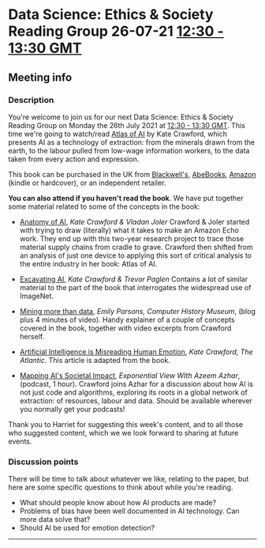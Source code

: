 # Data Science: Ethics & Society Reading Group 26-07-21 [12:30 - 13:30 GMT](https://www.timeanddate.com/worldclock/fixedtime.html?iso=20210726T1230&p1=136&ah=1)

## Meeting info

### Description

You're welcome to join us for our next Data Science: Ethics & Society Reading Group on Monday the 26th July 2021 at [12:30 - 13:30 GMT](https://www.timeanddate.com/worldclock/fixedtime.html?iso=20210726T1230&p1=136&ah=1). This time we're going to watch/read [Atlas of AI](https://yalebooks.yale.edu/book/9780300209570/atlas-ai) by Kate Crawford, which presents AI as a technology of extraction: from the minerals drawn from the earth, to the labour pulled from low-wage information workers, to the data taken from every action and expression.

This book can be purchased in the UK from [Blackwell's](https://blackwells.co.uk/bookshop/product/Atlas-of-AI-by-Kate-Crawford-author/9780300209570), [AbeBooks](https://www.abebooks.co.uk/9780300209570/Atlas-Power-Politics-Planetary-Costs-0300209576/plp), [Amazon](https://www.amazon.co.uk/Atlas-AI-Kate-Crawford/dp/0300209576/ref=sr_1_1) (kindle or hardcover), or an independent retailer.

**You can also attend if you haven't read the book**. We have put together some material related to some of the concepts in the book:

- [Anatomy of AI](https://anatomyof.ai/), *Kate Crawford & Vladan Joler*
Crawford & Joler started with trying to draw (literally) what it takes to make an Amazon Echo work. They end up with this two-year research project to trace those material supply chains from cradle to grave. Crawford then shifted from an analysis of just one device to applying this sort of critical analysis to the entire industry in her book: Atlas of AI.

- [Excavating AI](https://excavating.ai/), *Kate Crawford & Trevor Paglen*
Contains a lot of similar material to the part of the book that interrogates the widespread use of ImageNet.

- [Mining more than data](https://computerhistory.org/blog/mining-more-than-data/), *Emily Parsons, Computer History Museum*, (blog plus 4 minutes of video). 
Handy explainer of a couple of concepts covered in the book, together with video excerpts from Crawford herself.

- [Artificial Intelligence is Misreading Human Emotion](https://www.theatlantic.com/technology/archive/2021/04/artificial-intelligence-misreading-human-emotion/618696/), *Kate Crawford, The Atlantic*. 
This article is adapted from the book.

- [Mapping AI's Societal Impact](https://hbr.org/podcast/2021/04/mapping-ais-societal-impact), *Exponential View WIth Azeem Azhar*, (podcast, 1 hour). 
Crawford joins Azhar for a discussion about how AI is not just code and algorithms, exploring its roots in a global network of extraction: of resources, labour and data. Should be available wherever you normally get your podcasts!

Thank you to Harriet for suggesting this week's content, and to all those who suggested content, which we we look forward to sharing at future events.

### Discussion points

There will be time to talk about whatever we like, relating to the paper, but here are some specific questions to think about while you're reading.

- What should people know about how AI products are made?
- Problems of bias have been well documented in AI technology. Can more data solve that?
- Should AI be used for emotion detection?

---

<!--

## Meeting notes

### Who came
Number of people:

### What did we think?
Notes here!
Shall we email the author? If so, who'll send the email?

-->
